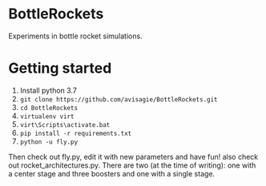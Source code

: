 # BottleRockets

Experiments in bottle rocket simulations.


# Getting  started

1. Install python 3.7
1. `git clone https://github.com/avisagie/BottleRockets.git`
1. `cd BottleRockets`
1. `virtualenv virt`
1. `virt\Scripts\activate.bat`
1. `pip install -r requirements.txt`
1. `python -u fly.py`

Then check out fly.py, edit it with new parameters and have fun!
also check out rocket_architectures.py. There are two (at the time of writing):
one with a center stage and three boosters and one with a single stage.
